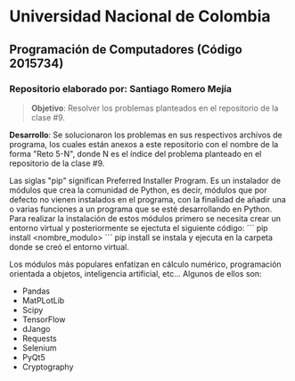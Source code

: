 # **Universidad Nacional de Colombia**
## **Programación de Computadores (Código 2015734)**
### **Repositorio elaborado por**: Santiago Romero Mejía

>**Objetivo**: Resolver los problemas planteados en el repositorio de la clase #9.

**Desarrollo**: Se solucionaron los problemas en sus respectivos archivos de programa, los cuales están anexos a este repositorio con el nombre de la forma "Reto 5-N", donde N es el índice del problema planteado en el repositorio de la clase #9.

Las siglas "pip" significan Preferred Installer Program. Es un instalador de módulos que crea la comunidad de Python, es decir, módulos que por defecto no vienen instalados en el programa, con la finalidad de añadir una o varias funciones a un programa que se esté desarrollando en Python.
Para realizar la instalación de estos módulos primero se necesita crear un entorno virtual y posteriormente se ejectuta el siguiente código:
´´´
pip install <nombre_modulo>
´´´
pip install se instala y ejecuta en la carpeta donde se creó el entorno virtual.

Los módulos más populares enfatizan en cálculo numérico, programación orientada a objetos, inteligencia artificial, etc...
Algunos de ellos son:
- Pandas
- MatPLotLib
- Scipy
- TensorFlow
- dJango
- Requests
- Selenium
- PyQt5
- Cryptography
